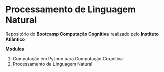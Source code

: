 # Processamento de Linguagem Natural

Repositório do **Bootcamp Computação Cognitiva** realizado pelo **Instituto Atlântico**  

**Modulos**

 1. Computação em Python para Computação Cognitiva
 2. Processamento de Linguagem Natural

